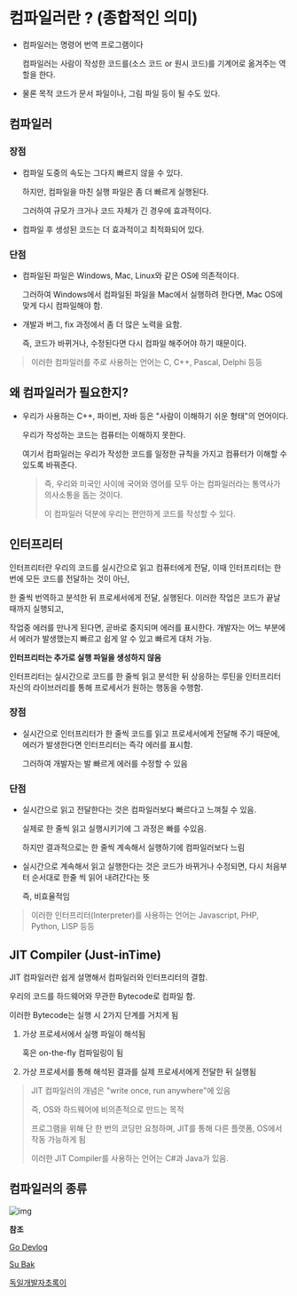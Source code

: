 # 컴파일러란 ? (종합적인 의미)

- 컴파일러는 명령어 번역 프로그램이다

  컴파일러는 사람이 작성한 코드를(소스 코드 or 원시 코드)를 기계어로 옮겨주는 역할을 한다.

- 물론 목적 코드가 문서 파일이나, 그림 파일 등이 될 수도 있다.



## 컴파일러



### 장점

- 컴파일 도중의 속도는 그다지 빠르지 않을 수 있다.

  하지만, 컴파일을 마친 실행 파일은 좀 더 빠르게 실행된다.

  그러하여 규모가 크거나 코드 자체가 긴 경우에 효과적이다.

- 컴파일 후 생성된 코드는 더 효과적이고 최적화되어 있다.

### 단점

- 컴파일된 파일은 Windows, Mac, Linux와 같은 OS에 의존적이다.

  그러하여 Windows에서 컴파일된 파일을 Mac에서 실행하려 한다면, Mac OS에 맞게 다시 컴파일해야 함.

- 개발과 버그, fix 과정에서 좀 더 많은 노력을 요함.

  즉, 코드가 바뀌거나, 수정된다면 다시 컴파일 해주어야 하기 때문이다.

> 이러한 컴파일러를 주로 사용하는 언어는 C, C++, Pascal, Delphi 등등



## 왜 컴파일러가 필요한지?

- 우리가 사용하는 C++, 파이썬, 자바 등은 "사람이 이해하기 쉬운 형태"의 언어이다.

  우리가 작성하는 코드는 컴퓨터는 이해하지 못한다.

  여기서 컴파일러는 우리가 작성한 코드를 일정한 규칙을 가지고 컴퓨터가 이해할 수 있도록 바꿔준다.

  > 즉, 우리와 미국인 사이에 국어와 영어를 모두 아는 컴파일러라는 통역사가 의사소통을 돕는 것이다.
  >
  > 이 컴파일러 덕분에 우리는 편안하게 코드를 작성할 수 있다.



## 인터프리터

인터프리터란 우리의 코드를 실시간으로 읽고 컴퓨터에게 전달, 이때 인터프리터는 한 번에 모든 코드를 전달하는 것이 아닌,

한 줄씩 번역하고 분석한 뒤 프로세서에게 전달, 실행된다. 이러한 작업은 코드가 끝날 때까지 실행되고,

작업중 에러를 만나게 된다면, 곧바로 중지되며 에러를 표시한다. 개발자는 어느 부분에서 에러가 발생했는지 빠르고 쉽게 알 수 있고 빠르게 대처 가능.

**인터프리터는 추가로 실행 파일을 생성하지 않음**

인터프리터는 실시간으로 코드를 한 줄씩 읽고 분석한 뒤 상응하는 루틴을 인터프리터 자신의 라이브러리를 통해 프로세서가 원하는 행동을 수행함.



### 장점

- 실시간으로 인터프리터가 한 줄씩 코드를 읽고 프로세서에게 전달해 주기 때문에, 에러가 발생한다면 인터프리터는 즉각 에러를 표시함.

  그러하여 개발자는 발 빠르게 에러를 수정할 수 있음

### 단점

- 실시간으로 읽고 전달한다는 것은 컴파일러보다 빠르다고 느껴질 수 있음.

  실제로 한 줄씩 읽고 실행시키기에 그 과정은 빠를 수있음.

  하지만 결과적으로는 한 줄씩 계속해서 실행하기에 컴파일러보다 느림

- 실시간으로 계속해서 읽고 실행한다는 것은 코드가 바뀌거나 수정되면, 다시 처음부터 순서대로 한줄 씩 읽어 내려간다는 뜻

  즉, 비효율적임

> 이러한 인터프리터(Interpreter)를 사용하는 언어는 Javascript, PHP, Python, LISP 등등



## JIT Compiler (Just-inTime)

JIT 컴파일러란 쉽게 설명해서 컴파일러와 인터프리터의 결합.

우리의 코드를 하드웨어와 무관한 Bytecode로 컴파일 함.

이러한 Bytecode는 실행 시 2가지 단계를 거치게 됨

1. 가상 프로세서에서 실행 파일이 해석됨

   혹은 on-the-fly 컴파일링이 됨

2. 가상 프로세서를 통해 해석된 결과를 실제 프로세서에게 전달한 뒤 실행됨

> JIT 컴파일러의 개념은 "write once, run anywhere"에 있음
>
> 즉, OS와 하드웨어에 비의존적으로 만드는 목적
>
> 프로그램을 위해 단 한 번의 코딩만 요청하며, JIT를 통해 다른 플랫폼, OS에서 작동 가능하게 됨
>
> 이러한 JIT Compiler를 사용하는 언어는 C#과 Java가 있음.



## 컴파일러의 종류

![img](https://miro.medium.com/max/593/1*Mc67XYaouCiOfPbL4QR5sQ.png)



**참조**

[Go Devlog](https://gobae.tistory.com/93)

[Su Bak](https://medium.com/@su_bak)

[독일개발자초록이](https://ko-de-dev-green.tistory.com/)

